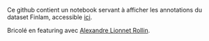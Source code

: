 Ce github contient un notebook servant à afficher les annotations du dataset Finlam, accessible [ici](https://huggingface.co/datasets/Teklia/Newspapers-finlam/tree/main).

Bricolé en featuring avec [Alexandre Lionnet Rollin](https://github.com/Rollybre).

